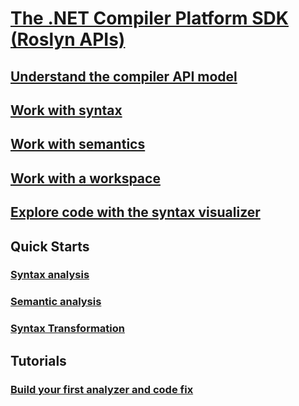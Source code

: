 # [The .NET Compiler Platform SDK (Roslyn APIs)](index.md)
## [Understand the compiler API model](compiler-api-model.md)
## [Work with syntax](work-with-syntax.md)
## [Work with semantics](work-with-semantics.md)
## [Work with a workspace](work-with-workspace.md)
## [Explore code with the syntax visualizer](syntax-visualizer.md)
## Quick Starts
### [Syntax analysis](get-started/syntax-analysis.md)
### [Semantic analysis](get-started/semantic-analysis.md)
### [Syntax Transformation](get-started/syntax-transformation.md)
## Tutorials
### [Build your first analyzer and code fix](tutorials/how-to-write-csharp-analyzer-code-fix.md)

<!-- Taken from https://github.com/dotnet/roslyn/wiki/Samples-and-Walkthroughs -->
<!--
### Get started writing custom analyzers and code fixes

<!--
## Tutorials
<!-- Taken from https://github.com/dotnet/roslyn/wiki/Samples-and-Walkthroughs
### Build your first analyzer
### Build your first code fix
### Deploy your analyzer as a VSIX
### Deploy your analyzer as a NuGet package
-->

<!--
# Samples
-->
<!-- Taken from https://github.com/dotnet/roslyn/wiki/Samples-and-Walkthroughs -->
<!--  ### API sample unit tests
### Async packages
### Console classifier
### Convert to auto property
### Format solution
### Implement notify property changed
### Make const
-->


<!--
## How to guides
-->
<!-- Look at the samples, and determine which 
    are "How To" vs. Samples. -->
    
